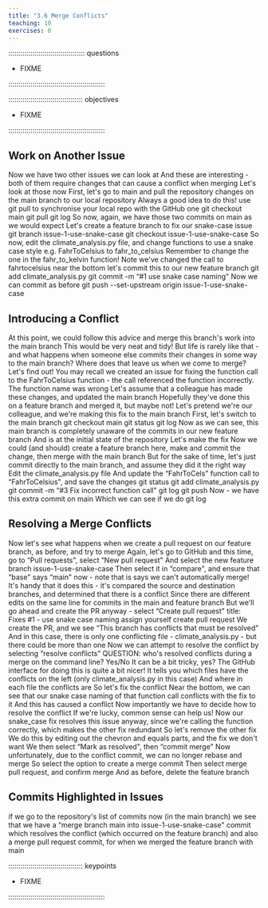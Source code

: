 ```yaml
---
title: "3.6 Merge Conflicts"
teaching: 10
exercises: 0
---
```


:::::::::::::::::::::::::::::::::::::: questions 

- FIXME

::::::::::::::::::::::::::::::::::::::::::::::::

::::::::::::::::::::::::::::::::::::: objectives

- FIXME

::::::::::::::::::::::::::::::::::::::::::::::::

## Work on Another Issue

Now we have two other issues we can look at
And these are interesting - both of them require changes that can cause a conflict when merging
Let's look at those now
First, let's go to main and pull the repository changes on the main branch to our local repository
Always a good idea to do this! use git pull to synchronise your local repo with the GitHub one
git checkout main
git pull
git log
So now, again, we have those two commits on main as we would expect
Let's create a feature branch to fix our snake-case issue
git branch issue-1-use-snake-case
git checkout issue-1-use-snake-case
So now, edit the climate_analysis.py file, and change functions to use a snake case style
e.g. FahrToCelsius to fahr_to_celsius
Remember to change the one in the fahr_to_kelvin function!
Note we've changed the call to fahrtocelsius near the bottom
let's commit this to our new feature branch
git add climate_analysis.py
git commit -m “#1 use snake case naming"
Now we can commit as before
git push --set-upstream origin issue-1-use-snake-case

## Introducing a Conflict

At this point, we could follow this advice and merge this branch's work into the main branch
This would be very neat and tidy!
But life is rarely like that - and what happens when someone else commits their changes in some way to the main branch?
Where does that leave us when we come to merge?
Let's find out!
You may recall we created an issue for fixing the function call to the FahrToCelsius function - the call referenced the function incorrectly.
The function name was wrong
Let's assume that a colleague has made these changes, and updated the main branch
Hopefully they've done this on a feature branch and merged it, but maybe not!
Let's pretend we're our colleague, and we're making this fix to the main branch
First, let's switch to the main branch
git checkout main
git status
git log
Now as we can see, this main branch is completely unaware of the commits in our new feature branch
And is at the initial state of the repository
Let's make the fix
Now we could (and should) create a feature branch here, make and commit the change, then merge with the main branch
But for the sake of time, let's just commit directly to the main branch, and assume they did it the right way
Edit the climate_analysis.py file
And update the “FahrToCels" function call to “FahrToCelsius", and save the changes
git status
git add climate_analysis.py
git commit -m “#3 Fix incorrect function call"
git log
git push
Now - we have this extra commit on main
Which we can see if we do
git log

## Resolving a Merge Conflicts

Now let's see what happens when we create a pull request on our feature branch, as before, and try to merge
Again, let's go to GitHub and this time, go to “Pull requests", select “New pull request"
And select the new feature branch issue-1-use-snake-case
Then select it in “compare", and ensure that “base" says “main"
now - note that is says we can't automatically merge!
It's handy that it does this - it's compared the source and destination branches, and determined that there is a conflict
Since there are different edits on the same line for commits in the main and feature branch
But we'll go ahead and create the PR anyway - select “Create pull request"
title: Fixes #1 - use snake case naming
assign yourself
create pull request
We create the PR, and we see “This branch has conflicts that must be resolved"
And in this case, there is only one conflicting file - climate_analysis.py - but there could be more than one
Now we can attempt to resolve the conflict by selecting “resolve conflicts"
QUESTION: who's resolved conflicts during a merge on the command line? Yes/No
It can be a bit tricky, yes?
The GitHub interface for doing this is quite a bit nicer!
It tells you which files have the conflicts on the left (only climate_analysis.py in this case)
And where in each file the conflicts are
So let's fix the conflict
Near the bottom, we can see that our snake case naming of that function call conflicts with the fix to it
And this has caused a conflict
Now importantly we have to decide how to resolve the conflict
If we're lucky, common sense can help us!
Now our snake_case fix resolves this issue anyway, since we're calling the function correctly, which makes the other fix redundant
So let's remove the other fix
We do this by editing out the chevron and equals parts, and the fix we don't want
We then select “Mark as resolved", then “commit merge"
Now unfortunately, due to the conflict commit, we can no longer rebase and merge
So select the option to create a merge commit
Then select merge pull request, and confirm merge
And as before, delete the feature branch

## Commits Highlighted in Issues

if we go to the repository's list of commits now (in the main branch) we see that
we have a “merge branch main into issue-1-use-snake-case" commit which resolves the conflict (which occurred on the feature branch)
and also a merge pull request commit, for when we merged the feature branch with main

::::::::::::::::::::::::::::::::::::: keypoints 

- FIXME

::::::::::::::::::::::::::::::::::::::::::::::::
